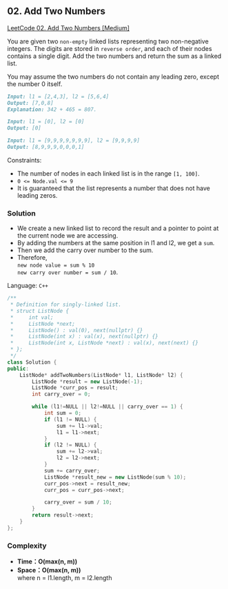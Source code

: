 ## **02. Add Two Numbers**

[LeetCode 02. Add Two Numbers [Medium]](https://leetcode.com/problems/add-two-numbers/description/)

You are given two `non-empty` linked lists representing two non-negative integers. The digits are stored in `reverse order`, and each of their nodes contains a single digit. Add the two numbers and return the sum as a linked list.

You may assume the two numbers do not contain any leading zero, except the number 0 itself.



```markdown
Input: l1 = [2,4,3], l2 = [5,6,4]
Output: [7,0,8]
Explanation: 342 + 465 = 807.
```

```markdown
Input: l1 = [0], l2 = [0]
Output: [0]
```

```markdown
Input: l1 = [9,9,9,9,9,9,9], l2 = [9,9,9,9]
Output: [8,9,9,9,0,0,0,1]
```
Constraints:

* The number of nodes in each linked list is in the range `[1, 100]`.
* `0 <= Node.val <= 9`
* It is guaranteed that the list represents a number that does not have leading zeros.

### **Solution**
* We create a new linked list to record the result and a pointer to point at the current node we are accessing.
* By adding the numbers at the same position in l1 and l2, we get a `sum`.
* Then we add the carry over number to the sum.
* Therefore,\
 `new node value = sum % 10`\
`new carry over number = sum / 10`.


Language: `C++`
``` C++
/**
 * Definition for singly-linked list.
 * struct ListNode {
 *     int val;
 *     ListNode *next;
 *     ListNode() : val(0), next(nullptr) {}
 *     ListNode(int x) : val(x), next(nullptr) {}
 *     ListNode(int x, ListNode *next) : val(x), next(next) {}
 * };
 */
class Solution {
public:
    ListNode* addTwoNumbers(ListNode* l1, ListNode* l2) {
        ListNode *result = new ListNode(-1);
        ListNode *curr_pos = result;
        int carry_over = 0;

        while (l1!=NULL || l2!=NULL || carry_over == 1) {
            int sum = 0;
            if (l1 != NULL) {
                sum += l1->val;
                l1 = l1->next;
            }
            if (l2 != NULL) {
                sum += l2->val;
                l2 = l2->next;
            }
            sum += carry_over;
            ListNode *result_new = new ListNode(sum % 10);
            curr_pos->next = result_new;
            curr_pos = curr_pos->next;

            carry_over = sum / 10;
        }
        return result->next;
    }
};
```
### **Complexity**
* **Time：O(max(n, m))**
* **Space：O(max(n, m))**\
where n = l1.length, m = l2.length
